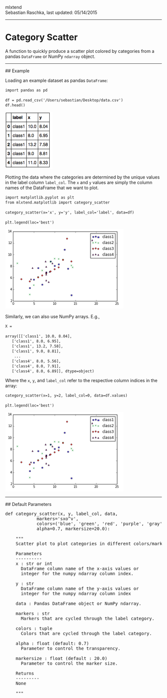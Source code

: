 mlxtend  
Sebastian Raschka, last updated: 05/14/2015


<hr>

# Category Scatter

A function to quickly produce a scatter plot colored by categories from a pandas `DataFrame` or NumPy `ndarray` object.



<hr>
## Example

Loading an example dataset as pandas `DataFrame`:	
	
	import pandas as pd

	df = pd.read_csv('/Users/sebastian/Desktop/data.csv')
	df.head()
	
![](./img/matplotlib_categorical_scatter_1.png)
	
Plotting the data where the categories are determined by the unique values in the label column `label_col`. The `x` and `y` values are simply the column names of the DataFrame that we want to plot.

	import matplotlib.pyplot as plt
	from mlxtend.matplotlib import category_scatter

	category_scatter(x='x', y='y', label_col='label', data=df)
           
	plt.legend(loc='best')
	
	
![](./img/matplotlib_categorical_scatter_2.png)
	

Similarly, we can also use NumPy arrays. E.g.,

	X = 

	array([['class1', 10.0, 8.04],
       ['class1', 8.0, 6.95],
       ['class1', 13.2, 7.58],
       ['class1', 9.0, 8.81],
		...
       ['class4', 8.0, 5.56],
       ['class4', 8.0, 7.91],
       ['class4', 8.0, 6.89]], dtype=object)
       
Where the `x`, `y`, and `label_col` refer to the respective column indices in the array:

	category_scatter(x=1, y=2, label_col=0, data=df.values)
           
	plt.legend(loc='best')

![](./img/matplotlib_categorical_scatter_2.png)

<hr>
## Default Parameters

<pre>def category_scatter(x, y, label_col, data,
            markers='sxo^v',
            colors=('blue', 'green', 'red', 'purple', 'gray', 'cyan'),
            alpha=0.7, markersize=20.0):

    """
    Scatter plot to plot categories in different colors/markerstyles.
    
    Parameters
    ----------
    x : str or int
      DataFrame column name of the x-axis values or
      integer for the numpy ndarray column index.
    
    y : str
      DataFrame column name of the y-axis values or
      integer for the numpy ndarray column index
    
    data : Pandas DataFrame object or NumPy ndarray.
    
    markers : str
      Markers that are cycled through the label category.
    
    colors : tuple 
      Colors that are cycled through the label category.

    alpha : float (default: 0.7)
      Parameter to control the transparency.

    markersize : float (default : 20.0)
      Parameter to control the marker size.
      
    Returns
    ---------
    None
    
    """</pre>